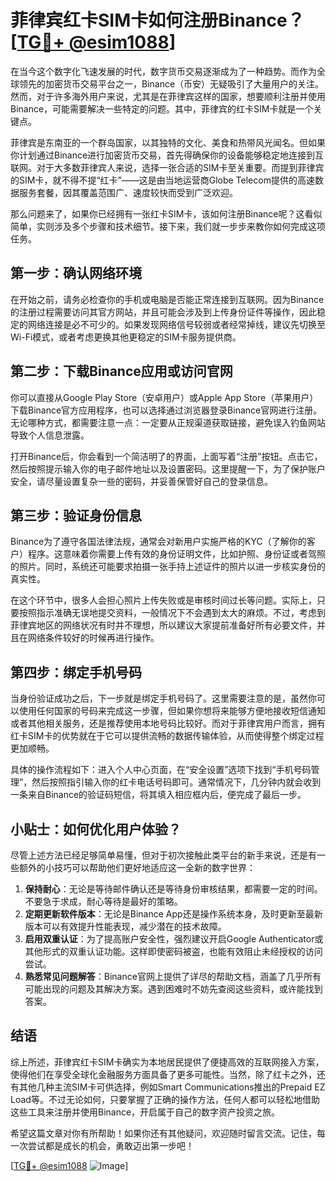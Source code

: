 # 菲律宾红卡SIM卡如何注册Binance？[[TG💪+ @esim1088](https://t.me/s/esim1088)]

在当今这个数字化飞速发展的时代，数字货币交易逐渐成为了一种趋势。而作为全球领先的加密货币交易平台之一，Binance（币安）无疑吸引了大量用户的关注。然而，对于许多海外用户来说，尤其是在菲律宾这样的国家，想要顺利注册并使用Binance，可能需要解决一些特定的问题。其中，菲律宾的红卡SIM卡就是一个关键点。

菲律宾是东南亚的一个群岛国家，以其独特的文化、美食和热带风光闻名。但如果你计划通过Binance进行加密货币交易，首先得确保你的设备能够稳定地连接到互联网。对于大多数菲律宾人来说，选择一张合适的SIM卡至关重要。而提到菲律宾的SIM卡，就不得不提“红卡”——这是由当地运营商Globe Telecom提供的高速数据服务套餐，因其覆盖范围广、速度较快而受到广泛欢迎。

那么问题来了，如果你已经拥有一张红卡SIM卡，该如何注册Binance呢？这看似简单，实则涉及多个步骤和技术细节。接下来，我们就一步步来教你如何完成这项任务。

## 第一步：确认网络环境

在开始之前，请务必检查你的手机或电脑是否能正常连接到互联网。因为Binance的注册过程需要访问其官方网站，并且可能会涉及到上传身份证件等操作，因此稳定的网络连接是必不可少的。如果发现网络信号较弱或者经常掉线，建议先切换至Wi-Fi模式，或者考虑更换其他更稳定的SIM卡服务提供商。

## 第二步：下载Binance应用或访问官网

你可以直接从Google Play Store（安卓用户）或Apple App Store（苹果用户）下载Binance官方应用程序，也可以选择通过浏览器登录Binance官网进行注册。无论哪种方式，都需要注意一点：一定要从正规渠道获取链接，避免误入钓鱼网站导致个人信息泄露。

打开Binance后，你会看到一个简洁明了的界面，上面写着“注册”按钮。点击它，然后按照提示输入你的电子邮件地址以及设置密码。这里提醒一下，为了保护账户安全，请尽量设置复杂一些的密码，并妥善保管好自己的登录信息。

## 第三步：验证身份信息

Binance为了遵守各国法律法规，通常会对新用户实施严格的KYC（了解你的客户）程序。这意味着你需要上传有效的身份证明文件，比如护照、身份证或者驾照的照片。同时，系统还可能要求拍摄一张手持上述证件的照片以进一步核实身份的真实性。

在这个环节中，很多人会担心照片上传失败或是审核时间过长等问题。实际上，只要按照指示准确无误地提交资料，一般情况下不会遇到太大的麻烦。不过，考虑到菲律宾地区的网络状况有时并不理想，所以建议大家提前准备好所有必要文件，并且在网络条件较好的时候再进行操作。

## 第四步：绑定手机号码

当身份验证成功之后，下一步就是绑定手机号码了。这里需要注意的是，虽然你可以使用任何国家的号码来完成这一步骤，但如果你想将来能够方便地接收短信通知或者其他相关服务，还是推荐使用本地号码比较好。而对于菲律宾用户而言，拥有红卡SIM卡的优势就在于它可以提供流畅的数据传输体验，从而使得整个绑定过程更加顺畅。

具体的操作流程如下：进入个人中心页面，在“安全设置”选项下找到“手机号码管理”，然后按照指引输入你的红卡电话号码即可。通常情况下，几分钟内就会收到一条来自Binance的验证码短信，将其填入相应框内后，便完成了最后一步。

## 小贴士：如何优化用户体验？

尽管上述方法已经足够简单易懂，但对于初次接触此类平台的新手来说，还是有一些额外的小技巧可以帮助他们更好地适应这一全新的数字世界：

1. **保持耐心**：无论是等待邮件确认还是等待身份审核结果，都需要一定的时间。不要急于求成，耐心等待是最好的策略。
2. **定期更新软件版本**：无论是Binance App还是操作系统本身，及时更新至最新版本可以有效提升性能表现，减少潜在的技术故障。
3. **启用双重认证**：为了提高账户安全性，强烈建议开启Google Authenticator或其他形式的双重认证功能。这样即使密码被盗，也能有效阻止未经授权的访问尝试。
4. **熟悉常见问题解答**：Binance官网上提供了详尽的帮助文档，涵盖了几乎所有可能出现的问题及其解决方案。遇到困难时不妨先查阅这些资料，或许能找到答案。

## 结语

综上所述，菲律宾红卡SIM卡确实为本地居民提供了便捷高效的互联网接入方案，使得他们在享受全球化金融服务方面具备了更多可能性。当然，除了红卡之外，还有其他几种主流SIM卡可供选择，例如Smart Communications推出的Prepaid EZ Load等。不过无论如何，只要掌握了正确的操作方法，任何人都可以轻松地借助这些工具来注册并使用Binance，开启属于自己的数字资产投资之旅。

希望这篇文章对你有所帮助！如果你还有其他疑问，欢迎随时留言交流。记住，每一次尝试都是成长的机会，勇敢迈出第一步吧！

[[TG💪+ @esim1088](https://t.me/s/esim1088) ![Image](https://i.postimg.cc/4NQfJmqS/Snipaste-2025-05-13-00-14-12.png)]